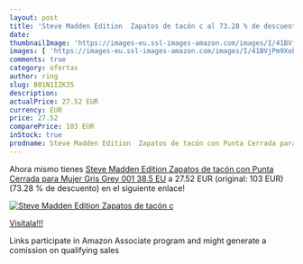 ```yaml
---
layout: post
title: 'Steve Madden Edition  Zapatos de tacón c al 73.28 % de descuento'
date: 
thumbnailImage: 'https://images-eu.ssl-images-amazon.com/images/I/41BVjPm9XoL._SL200_.jpg'
images: [ 'https://images-eu.ssl-images-amazon.com/images/I/41BVjPm9XoL._SL200_.jpg' ]
comments: true
category: ofertas
author: ring
slug: B01N1IZK35
description:
actualPrice: 27.52 EUR
currency: EUR
price: 27.52
comparePrice: 103 EUR
inStock: true
prodname: Steve Madden Edition  Zapatos de tacón con Punta Cerrada para Mujer  Gris  Grey 001   38.5 EU
---
```


Ahora mismo tienes [Steve Madden Edition  Zapatos de tacón con Punta Cerrada para Mujer  Gris  Grey 001   38.5 EU](https://www.amazon.es/dp/B01N1IZK35/?tag=tolees-21) a 27.52 EUR (original: 103 EUR) (73.28 %  de descuento) en el siguiente enlace!

[![Steve Madden Edition  Zapatos de tacón c](https://images-eu.ssl-images-amazon.com/images/I/41BVjPm9XoL._SL200_.jpg)](https://www.amazon.es/dp/B01N1IZK35/?tag=tolees-21)

[Visítala!!!](https://www.amazon.es/dp/B01N1IZK35/?tag=tolees-21)

Links participate in Amazon Associate program and might generate a comission on qualifying sales

